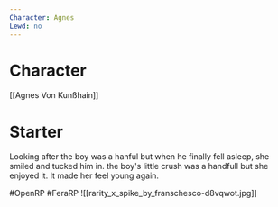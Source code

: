 ```yaml
---
Character: Agnes
Lewd: no
---
```

# Character
[[Agnes Von Kunßhain]]

# Starter
Looking after the boy was a hanful but when he finally fell asleep, she smiled and tucked him in. the boy's little crush was a handfull but she enjoyed it. It made her feel young again.  

#OpenRP #FeraRP
![[rarity_x_spike_by_franschesco-d8vqwot.jpg]]